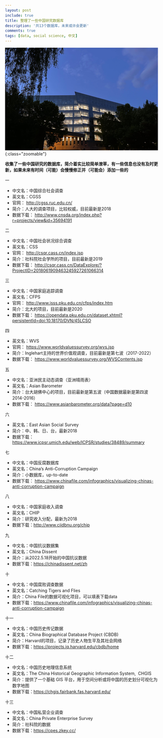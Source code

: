 ```yaml
---
layout: post
include: true
title: 整理了一些中国研究数据库
description: '共13个数据库，未来或许会更新'
comments: true
tags: [data, social science, 中文]
---
```


![Library of CUC](/assets/CUC_lib.jpg){:class="zoomable"}

**收集了一些中国研究的数据库，简介着实比较简单潦草，有一些信息也没有及时更新，如果未来有时间（可能）会慢慢修正并（可能会）添加一些的**

一
- 中文名：中国综合社会调查
- 	英文名：CGSS
- 	官网： <http://cgss.ruc.edu.cn/>
- 	简介：人大的调查项目，比较权威，目前最新是2018
- 	数据下载： <http://www.cnsda.org/index.php?r=projects/view&id=35694191>


二
- 中文名：中国社会状况综合调查
- 	英文名：CSS
- 	官网： <http://csqr.cass.cn/index.jsp>
- 	简介：社科院社会学所的项目，目前最新是2019
- 	数据下载： <http://csqr.cass.cn/DataExplore/?ProjectID=2018061909463245927261066314>


三
- 中文名：中国家庭追踪调查
- 	英文名：CFPS
- 	官网： <http://www.isss.pku.edu.cn/cfps/index.htm>
- 	简介：北大的项目，目前最新是2020
- 	数据下载： <https://opendata.pku.edu.cn/dataset.xhtml?persistentId=doi:10.18170/DVN/45LCSO>


四
- 英文名：WVS
- 	官网： <https://www.worldvaluessurvey.org/wvs.jsp>
- 	简介：Inglehart主持的世界价值观调查，目前最新是第七波（2017-2022）
- 	数据下载： <https://www.worldvaluessurvey.org/WVSContents.jsp>


五
- 中文名：亚洲民主动态调查（亚洲晴雨表）
- 	英文名：Asian Barometer
- 	简介：台大胡佛中心的项目，目前最新是第五波（中国数据最新是第四波2014-2016）
- 	数据下载： <https://www.asianbarometer.org/data?page=d10>


六
- 英文名：East Asian Social Survey
- 	简介：中、韩、日、台，最新2018
- 	数据下载： <https://www.icpsr.umich.edu/web/ICPSR/studies/38489/summary>


七
- 中文名：中国反腐数据库
- 	英文名：China’s Anti-Corruption Campaign
- 	简介：小数据库，up-to-date
- 	数据下载： <https://www.chinafile.com/infographics/visualizing-chinas-anti-corruption-campaign>


八
- 中文名：中国家庭收入调查
- 	英文名：CHIP
- 	简介：研究收入分配，最新为2018
- 	数据下载：<http://www.ciidbnu.org/chip>


九
- 中文名：中国抗议数据集
- 	英文名：China Dissent
- 	简介：从2022.5.18开始的中国抗议数据
- 	数据下载：<https://chinadissent.net/zh>


十
- 中文名：中国腐败调查数据
- 	英文名：Catching Tigers and Flies
- 	简介：China File的数据可视化项目，可以填表下载data
- 	数据下载：<https://www.chinafile.com/infographics/visualizing-chinas-anti-corruption-campaign>


十一
- 中文名：中国历史传记数据
- 	英文名：China Biographical Database Project (CBDB)
- 	简介：Harvard的项目，记录了历史人物生平及其社会网络
- 	数据下载：<https://projects.iq.harvard.edu/cbdb/home>


十二
- 中文名：中国历史地理信息系统
- 	英文名：The China Historical Geographic Information System,  CHGIS
- 	简介：提供了一个基础 GIS 平台，用于空间分析或将中国的历史划分可视化为数字地图
- 	数据下载：<https://chgis.fairbank.fas.harvard.edu/>


十三
- 中文名：中国私营企业调查
- 	英文名：China Private Enterprise Survey
- 	简介：社科院的数据
- 	数据下载：<https://cpes.zkey.cc/>

<br/>

